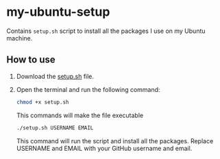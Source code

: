 # my-ubuntu-setup

Contains ```setup.sh``` script to install all the packages I use on my Ubuntu machine.


## How to use

1. Download the [setup.sh](setup.sh) file.
2. Open the terminal and run the following command:

    ```bash
    chmod +x setup.sh
    ```
    This commands will make the file executable
    

    ```bash
    ./setup.sh USERNAME EMAIL
    ```

    This command will run the script and install all the packages. Replace USERNAME and EMAIL with your GitHub username and email.


